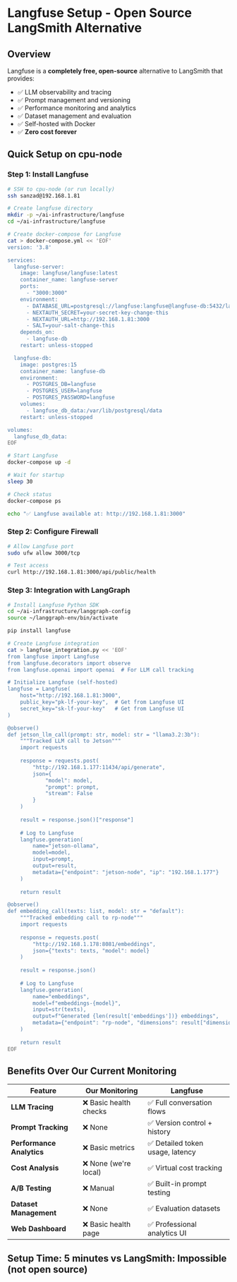 # Langfuse Setup - Open Source LangSmith Alternative

## Overview
Langfuse is a **completely free, open-source** alternative to LangSmith that provides:
- ✅ LLM observability and tracing
- ✅ Prompt management and versioning  
- ✅ Performance monitoring and analytics
- ✅ Dataset management and evaluation
- ✅ Self-hosted with Docker
- ✅ **Zero cost forever**

## Quick Setup on cpu-node

### Step 1: Install Langfuse

```bash
# SSH to cpu-node (or run locally)
ssh sanzad@192.168.1.81

# Create langfuse directory
mkdir -p ~/ai-infrastructure/langfuse
cd ~/ai-infrastructure/langfuse

# Create docker-compose for Langfuse
cat > docker-compose.yml << 'EOF'
version: '3.8'

services:
  langfuse-server:
    image: langfuse/langfuse:latest
    container_name: langfuse-server
    ports:
      - "3000:3000"
    environment:
      - DATABASE_URL=postgresql://langfuse:langfuse@langfuse-db:5432/langfuse
      - NEXTAUTH_SECRET=your-secret-key-change-this
      - NEXTAUTH_URL=http://192.168.1.81:3000
      - SALT=your-salt-change-this
    depends_on:
      - langfuse-db
    restart: unless-stopped

  langfuse-db:
    image: postgres:15
    container_name: langfuse-db
    environment:
      - POSTGRES_DB=langfuse
      - POSTGRES_USER=langfuse
      - POSTGRES_PASSWORD=langfuse
    volumes:
      - langfuse_db_data:/var/lib/postgresql/data
    restart: unless-stopped

volumes:
  langfuse_db_data:
EOF

# Start Langfuse
docker-compose up -d

# Wait for startup
sleep 30

# Check status
docker-compose ps

echo "✅ Langfuse available at: http://192.168.1.81:3000"
```

### Step 2: Configure Firewall

```bash
# Allow Langfuse port
sudo ufw allow 3000/tcp

# Test access
curl http://192.168.1.81:3000/api/public/health
```

### Step 3: Integration with LangGraph

```bash
# Install Langfuse Python SDK
cd ~/ai-infrastructure/langgraph-config
source ~/langgraph-env/bin/activate

pip install langfuse

# Create Langfuse integration
cat > langfuse_integration.py << 'EOF'
from langfuse import Langfuse
from langfuse.decorators import observe
from langfuse.openai import openai  # For LLM call tracking

# Initialize Langfuse (self-hosted)
langfuse = Langfuse(
    host="http://192.168.1.81:3000",
    public_key="pk-lf-your-key",  # Get from Langfuse UI
    secret_key="sk-lf-your-key"   # Get from Langfuse UI
)

@observe()
def jetson_llm_call(prompt: str, model: str = "llama3.2:3b"):
    """Tracked LLM call to Jetson"""
    import requests
    
    response = requests.post(
        "http://192.168.1.177:11434/api/generate",
        json={
            "model": model,
            "prompt": prompt,
            "stream": False
        }
    )
    
    result = response.json()["response"]
    
    # Log to Langfuse
    langfuse.generation(
        name="jetson-ollama",
        model=model,
        input=prompt,
        output=result,
        metadata={"endpoint": "jetson-node", "ip": "192.168.1.177"}
    )
    
    return result

@observe()
def embedding_call(texts: list, model: str = "default"):
    """Tracked embedding call to rp-node"""
    import requests
    
    response = requests.post(
        "http://192.168.1.178:8081/embeddings",
        json={"texts": texts, "model": model}
    )
    
    result = response.json()
    
    # Log to Langfuse
    langfuse.generation(
        name="embeddings",
        model=f"embeddings-{model}",
        input=str(texts),
        output=f"Generated {len(result['embeddings'])} embeddings",
        metadata={"endpoint": "rp-node", "dimensions": result["dimensions"]}
    )
    
    return result
EOF
```

## Benefits Over Our Current Monitoring

| Feature | Our Monitoring | Langfuse |
|---------|----------------|----------|
| **LLM Tracing** | ❌ Basic health checks | ✅ Full conversation flows |
| **Prompt Tracking** | ❌ None | ✅ Version control + history |
| **Performance Analytics** | ❌ Basic metrics | ✅ Detailed token usage, latency |
| **Cost Analysis** | ❌ None (we're local) | ✅ Virtual cost tracking |
| **A/B Testing** | ❌ Manual | ✅ Built-in prompt testing |
| **Dataset Management** | ❌ None | ✅ Evaluation datasets |
| **Web Dashboard** | ❌ Basic health page | ✅ Professional analytics UI |

## Setup Time: 5 minutes vs LangSmith: Impossible (not open source)
